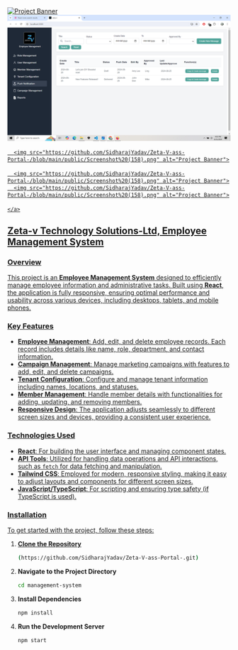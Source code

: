 <a href="" target="_blank">
      <img src="https://github.com/SidharajYadav/Zeta-V-ass-Portal-/blob/main/public/Screenshot%20(158).png" alt="Project Banner">
            <img src="https://github.com/SidharajYadav/Zeta-V-Employee-Portal/blob/main/public/Screenshot%20(162).png" alt="Project Banner">

      <img src="https://github.com/SidharajYadav/Zeta-V-ass-Portal-/blob/main/public/Screenshot%20(158).png" alt="Project Banner">

      <img src="https://github.com/SidharajYadav/Zeta-V-ass-Portal-/blob/main/public/Screenshot%20(158).png" alt="Project Banner">
      <img src="https://github.com/SidharajYadav/Zeta-V-ass-Portal-/blob/main/public/Screenshot%20(158).png" alt="Project Banner">

    </a>
## Zeta-v Technology Solutions-Ltd, Employee Management System

### Overview

This project is an **Employee Management System** designed to efficiently manage employee information and administrative tasks. Built using **React**, the application is fully responsive, ensuring optimal performance and usability across various devices, including desktops, tablets, and mobile phones.

### Key Features

- **Employee Management**: Add, edit, and delete employee records. Each record includes details like name, role, department, and contact information.
- **Campaign Management**: Manage marketing campaigns with features to add, edit, and delete campaigns.
- **Tenant Configuration**: Configure and manage tenant information including names, locations, and statuses.
- **Member Management**: Handle member details with functionalities for adding, updating, and removing members.
- **Responsive Design**: The application adjusts seamlessly to different screen sizes and devices, providing a consistent user experience. 

### Technologies Used

- **React**: For building the user interface and managing component states.
- **API Tools**: Utilized for handling data operations and API interactions, such as `fetch` for data fetching and manipulation.
- **Tailwind CSS**: Employed for modern, responsive styling, making it easy to adjust layouts and components for different screen sizes.
- **JavaScript/TypeScript**: For scripting and ensuring type safety (if TypeScript is used).

### Installation

To get started with the project, follow these steps:

1. **Clone the Repository**
    ```bash
    (https://github.com/SidharajYadav/Zeta-V-ass-Portal-.git)
    ```
2. **Navigate to the Project Directory**
    ```bash
    cd management-system
    ```
3. **Install Dependencies**
    ```bash
    npm install
    ```
4. **Run the Development Server**
    ```bash
    npm start
    ```
